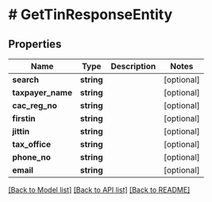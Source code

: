 # # GetTinResponseEntity

## Properties

Name | Type | Description | Notes
------------ | ------------- | ------------- | -------------
**search** | **string** |  | [optional]
**taxpayer_name** | **string** |  | [optional]
**cac_reg_no** | **string** |  | [optional]
**firstin** | **string** |  | [optional]
**jittin** | **string** |  | [optional]
**tax_office** | **string** |  | [optional]
**phone_no** | **string** |  | [optional]
**email** | **string** |  | [optional]

[[Back to Model list]](../../README.md#models) [[Back to API list]](../../README.md#endpoints) [[Back to README]](../../README.md)
